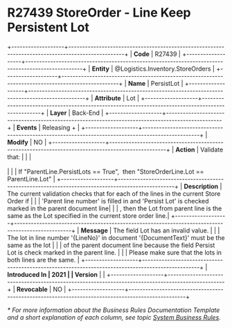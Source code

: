 ﻿---
erp.type: business-rule
erp.entity: Logistics.Inventory.StoreOrders
---

# R27439 StoreOrder - Line Keep Persistent Lot
+-------------------+--------------------------------------------------------------------------------------------------+
| **Code**          | R27439                                                                                           |
+-------------------+--------------------------------------------------------------------------------------------------+
| **Entity**        | @Logistics.Inventory.StoreOrders                                                                 |
+-------------------+--------------------------------------------------------------------------------------------------+
| **Name**          | PersistLot                                                                                       |
+-------------------+--------------------------------------------------------------------------------------------------+
| **Attribute**     | Lot                                                                                              |
+-------------------+--------------------------------------------------------------------------------------------------+
| **Layer**         | Back-End                                                                                         |
+-------------------+--------------------------------------------------------------------------------------------------+
| **Events**        | Releasing +                                                                                      |
+-------------------+--------------------------------------------------------------------------------------------------+
| **Modify**        | NO                                                                                               |
+-------------------+--------------------------------------------------------------------------------------------------+
| **Action**        | Validate that:                                                                                   |
|                   | <br/><br/>                                                                                       |
|                   | If \"ParentLine.PersistLots == True\",  then \"StoreOrderLine.Lot == ParentLine.Lot\"            |
+-------------------+--------------------------------------------------------------------------------------------------+
| **Description**   | The current validation checks that for each of the lines in the current Store Order if           |
|                   | 'Parent line number' is filled in and 'Persist Lot' is checked marked in the parent document line|
|                   | , then the Lot from parent line is the same as the Lot specified in the current store order line.|
+-------------------+--------------------------------------------------------------------------------------------------+
| **Message**       | The field Lot has an invalid value.                                                              |
|                   | The lot in line number '{LineNo}' in document '{DocumentText}' must be the same as the lot       |
|                   | of the parent document line because the field Persist Lot is check marked in the parent line.    |
|                   | Please make sure that the lots in both lines are the same.                                       |
+-------------------+--------------------------------------------------------------------------------------------------+
| **Introduced In   | 2021                                                                                             |
| Version**         |                                                                                                  |
+-------------------+--------------------------------------------------------------------------------------------------+
| **Revocable**     | NO                                                                                               |
+-------------------+--------------------------------------------------------------------------------------------------+

*\* For more information about the Business Rules Documentation Template and a short explanation of each column, see
topic [System Business Rules](../templates/template-description-system-business-rules.md).*

